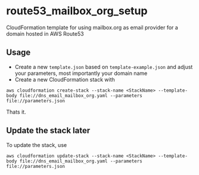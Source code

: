 # route53_mailbox_org_setup

CloudFormation template for using mailbox.org as email provider for a domain hosted in AWS Route53

## Usage

- Create a new `template.json` based on `template-example.json` and adjust your parameters, most importantly your domain name
- Create a new CloudFormation stack with
```
aws cloudformation create-stack --stack-name <StackName> --template-body file://dns_email_mailbox_org.yaml --parameters file://parameters.json
```

Thats it.

## Update the stack later
To update the stack, use
```
aws cloudformation update-stack --stack-name <StackName> --template-body file://dns_email_mailbox_org.yaml --parameters file://parameters.json
```

